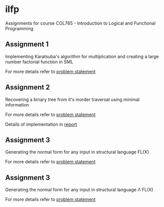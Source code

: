 # ilfp
Assignments for course COL765 - Introduction to Logical and Functional Programming

## Assignment 1

Implementing Karatsuba's algorithm for multiplication and creating a large number factorial function in SML

For more details refer to [problem statement](assignment1/problem_statement.pdf)

## Assignment 2

Recovering a binary tree from it's inorder traversal using minimal information

For more details refer to [problem statement](assignment2/problem_statement.pdf)

Details of implementation in [report](assignment3/output/output.pdf)

## Assignment 3

Generating the normal form for any input in structural language FL(X)

For more details refer to [problem statement](assignment3/problem_statement.pdf)

## Assignment 3

Generating the normal form for any input in structural language $\Lambda$ FL(X)

For more details refer to [problem statement](assignment3/problem_statement.pdf)